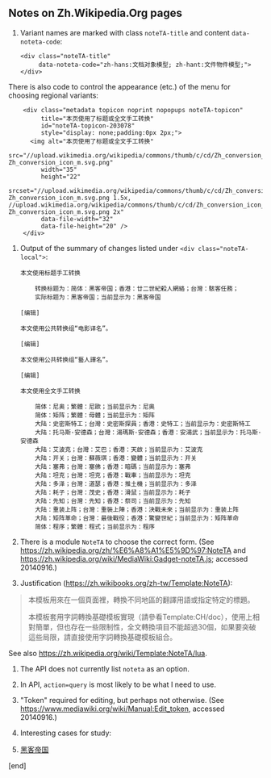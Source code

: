## Notes on Zh.Wikipedia.Org pages

 1. Variant names are marked with class `noteTA-title` and content `data-noteta-code`:

        <div class="noteTA-title" 
             data-noteta-code="zh-hans:文档对象模型; zh-hant:文件物件模型;"></div>

   There is also code to control the appearance (etc.) of the menu for choosing regional variants:

        <div class="metadata topicon noprint nopopups noteTA-topicon" 
             title="本页使用了标题或全文手工转换" 
             id="noteTA-topicon-203078" 
             style="display: none;padding:0px 2px;">
          <img alt="本页使用了标题或全文手工转换"
              src="//upload.wikimedia.org/wikipedia/commons/thumb/c/cd/Zh_conversion_icon_m.svg/35px-Zh_conversion_icon_m.svg.png" 
             width="35" 
             height="22"
             srcset="//upload.wikimedia.org/wikipedia/commons/thumb/c/cd/Zh_conversion_icon_m.svg/53px-Zh_conversion_icon_m.svg.png 1.5x, //upload.wikimedia.org/wikipedia/commons/thumb/c/cd/Zh_conversion_icon_m.svg/70px-Zh_conversion_icon_m.svg.png 2x" 
             data-file-width="32" 
             data-file-height="20" />
        </div>

 1. Output of the summary of changes listed under `<div class="noteTA-local">`:

        本文使用标题手工转换
        
            转换标题为：简体：黑客帝国；香港：廿二世紀殺人網絡；台灣：駭客任務；
            实际标题为：黑客帝国；当前显示为：黑客帝国
        
        [编辑]
        
        本文使用公共转换组“电影译名”。
        
        [编辑]
        
        本文使用公共转换组“藝人譯名”。
        
        [编辑]
        
        本文使用全文手工转换
        
            简体：尼奥；繁體：尼歐；当前显示为：尼奥
            简体：矩阵；繁體：母體；当前显示为：矩阵
            大陆：史密斯特工；台灣：史密斯探員；香港：史特工；当前显示为：史密斯特工
            大陆：托马斯·安德森；台灣：湯瑪斯·安德森；香港：安湯武；当前显示为：托马斯·安德森
            大陆：艾波克；台灣：艾巴；香港：天啟；当前显示为：艾波克
            大陆：开关；台灣：蘇薇琪；香港：變體；当前显示为：开关
            大陆：塞弗；台灣：塞佛；香港：暗碼；当前显示为：塞弗
            大陆：坦克；台灣：坦克；香港：戰車；当前显示为：坦克
            大陆：多泽；台灣：道瑟；香港：推土機；当前显示为：多泽
            大陆：耗子；台灣：茂史；香港：滑鼠；当前显示为：耗子
            大陆：先知；台灣：先知；香港：祭司；当前显示为：先知
            大陆：重装上阵；台灣：重裝上陣；香港：決戰未來；当前显示为：重装上阵
            大陆：矩阵革命；台灣：最後戰役；香港：驚變世紀；当前显示为：矩阵革命
            简体：程序；繁體：程式；当前显示为：程序

 1. There is a module `NoteTA` to choose the correct form. (See https://zh.wikipedia.org/zh/%E6%A8%A1%E5%9D%97:NoteTA and https://zh.wikipedia.org/wiki/MediaWiki:Gadget-noteTA.js; accessed 20140916.)

 1. Justification (https://zh.wikibooks.org/zh-tw/Template:NoteTA):

   > 本模板用來在一個頁面裡，轉換不同地區的翻譯用語或指定特定的標題。
   >
   > 本模板套用字詞轉換基礎模板實現（請參看Template:CH/doc），使用上相對簡單，但也存在一些限制性，全文轉換項目不能超過30個，如果要突破這些局限，請直接使用字詞轉換基礎模板組合。

   See also https://zh.wikipedia.org/wiki/Template:NoteTA/lua.

 1. The API does not currently list `noteta` as an option.
 
 1. In API, `action=query` is most likely to be what I need to use.
 
 1. "Token" required for editing, but perhaps not otherwise. (See https://www.mediawiki.org/wiki/Manual:Edit_token, accessed 20140916.)
 
 1. Interesting cases for study:
 
   1. [黑客帝国](https://zh.wikipedia.org/wiki/%E9%BB%91%E5%AE%A2%E5%B8%9D%E5%9B%BD)

[end]